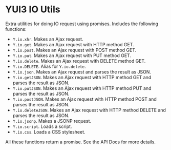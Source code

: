 YUI3 IO Utils
=============

Extra utilities for doing IO request using promises. Includes the following
functions:

* `Y.io.xhr`. Makes an Ajax request.
* `Y.io.get`. Makes an Ajax request with HTTP method GET.
* `Y.io.post`. Makes an Ajax request with POST method GET.
* `Y.io.put`. Makes an Ajax request with PUT method GET.
* `Y.io.delete`. Makes an Ajax request with DELETE method GET.
* `Y.io.DELETE`. Alias for `Y.io.delete`.
* `Y.io.json`. Makes an Ajax request and parses the result as JSON.
* `Y.io.getJSON`. Makes an Ajax request with HTTP method GET and parses the
    result as JSON.
* `Y.io.putJSON`. Makes an Ajax request with HTTP method PUT and parses the
    result as JSON.
* `Y.io.postJSON`. Makes an Ajax request with HTTP method POST and parses the
    result as JSON.
* `Y.io.deleteJSON`. Makes an Ajax request with HTTP method DELETE and parses the
    result as JSON.
* `Y.io.jsonp`. Makes a JSONP request.
* `Y.io.script`. Loads a script.
* `Y.io.css`. Loads a CSS stylesheet.

All these functions return a promise. See the API Docs for more details.
